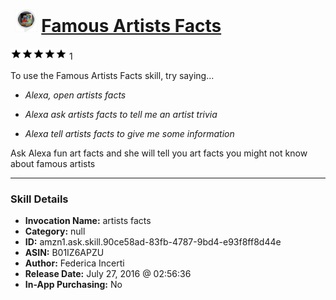 # &nbsp;<img src="skill_icon" alt="Famous Artists Facts icon" width="36"> [Famous Artists Facts](http://alexa.amazon.com/#skills/amzn1.ask.skill.90ce58ad-83fb-4787-9bd4-e93f8ff8d44e)
![5 stars](../../images/ic_star_black_18dp_1x.png)![5 stars](../../images/ic_star_black_18dp_1x.png)![5 stars](../../images/ic_star_black_18dp_1x.png)![5 stars](../../images/ic_star_black_18dp_1x.png)![5 stars](../../images/ic_star_black_18dp_1x.png) 1

To use the Famous Artists Facts skill, try saying...

* *Alexa, open artists facts*

* *Alexa ask artists facts to tell me an artist trivia*

* *Alexa tell artists facts to give me some information*

Ask Alexa fun art facts and she will tell you art facts you might not know about famous artists

***

### Skill Details

* **Invocation Name:** artists facts
* **Category:** null
* **ID:** amzn1.ask.skill.90ce58ad-83fb-4787-9bd4-e93f8ff8d44e
* **ASIN:** B01IZ6APZU
* **Author:** Federica Incerti
* **Release Date:** July 27, 2016 @ 02:56:36
* **In-App Purchasing:** No
